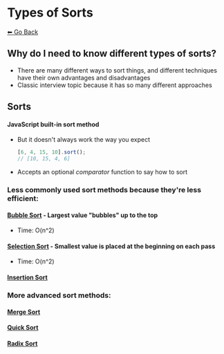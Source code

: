 # Types of Sorts
[⬅ Go Back](/sort.md)

## Why do I need to know different types of sorts?
- There are many different ways to sort things, and different techniques have their own advantages and disadvantages
- Classic interview topic because it has so many different approaches

## Sorts
#### JavaScript built-in sort method
- But it doesn't always work the way you expect
  ```js
  [6, 4, 15, 10].sort();
  // [10, 15, 4, 6]
  ```
- Accepts an optional *comparator* function to say how to sort

### Less commonly used sort methods because they're less efficient:
#### [Bubble Sort](/sort/bubble-sort.md) - Largest value "bubbles" up to the top
- Time: O(n^2)
#### [Selection Sort](/sort/selection-sort.md) - Smallest value is placed at the beginning on each pass
- Time: O(n^2)
#### [Insertion Sort](/sort/insertion-sort.md)


### More advanced sort methods:
#### [Merge Sort](/sort/merge-sort.md)

#### [Quick Sort](/sort/quick-sort.md)

#### [Radix Sort](/sort/radix-sort.md)
